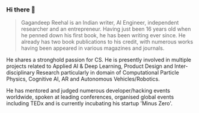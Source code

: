 ### Hi there 👋

> Gagandeep Reehal is an Indian writer, AI Engineer, independent researcher and an entrepreneur. Having just been 16 years old when he penned down his first book, he has been writing ever since. He already has two book publications to his credit, with numerous works having been appeared in various magazines and journals.

He shares a stronghold passion for CS. He is presently involved in multiple projects related to Applied AI & Deep Learning, Product Design and Inter-disciplinary Research particularly in domain of Computational Particle Physics, Cognitive AI, AR and Autonomous Vehicles/Robotics.

He has mentored and judged numerous developer/hacking events worldwide, spoken at leading conferences, organised global events including TEDx and is currently incubating his startup 'Minus Zero'.
